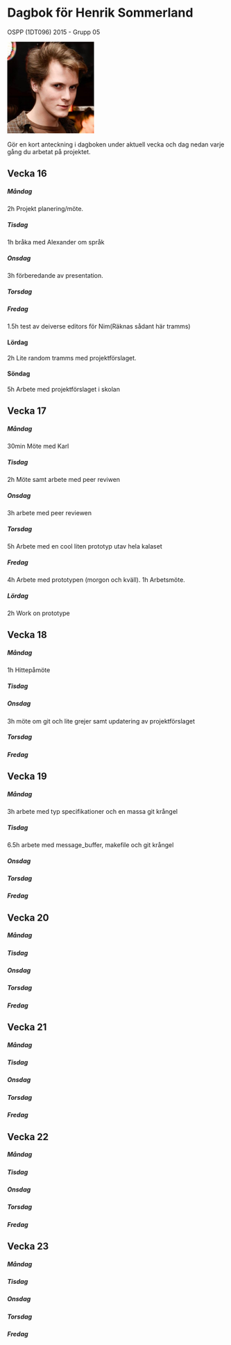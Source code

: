 # Dagbok för Henrik Sommerland

OSPP (1DT096) 2015 - Grupp 05

<img src="../images/henke.png" width="200">

Gör en kort anteckning i dagboken under aktuell vecka och dag nedan
varje gång du arbetat på projektet.

## Vecka 16

##### Måndag
2h
Projekt planering/möte.
##### Tisdag
1h bråka med Alexander om språk
##### Onsdag
3h förberedande av presentation.
##### Torsdag

##### Fredag
1.5h test av deiverse editors för Nim(Räknas sådant här tramms)

#### Lördag
2h Lite random tramms med projektförslaget.

#### Söndag
5h Arbete med projektförslaget i skolan

## Vecka 17

##### Måndag
30min Möte med Karl

##### Tisdag
2h Möte samt arbete med peer reviwen

##### Onsdag
3h arbete med peer reviewen

##### Torsdag
5h Arbete med en cool liten prototyp utav hela kalaset

##### Fredag
4h Arbete med prototypen (morgon och kväll).
1h Arbetsmöte.

##### Lördag
2h Work on prototype
## Vecka 18

##### Måndag
1h Hittepåmöte
##### Tisdag

##### Onsdag
3h möte om git och lite grejer samt updatering av projektförslaget
##### Torsdag

##### Fredag

## Vecka 19

##### Måndag
3h arbete med typ specifikationer och en massa git krångel
##### Tisdag
6.5h arbete med message_buffer, makefile och git krångel

##### Onsdag

##### Torsdag

##### Fredag

## Vecka 20

##### Måndag

##### Tisdag

##### Onsdag

##### Torsdag

##### Fredag

## Vecka 21

##### Måndag

##### Tisdag

##### Onsdag

##### Torsdag

##### Fredag

## Vecka 22

##### Måndag

##### Tisdag

##### Onsdag

##### Torsdag

##### Fredag

## Vecka 23

##### Måndag

##### Tisdag

##### Onsdag

##### Torsdag

##### Fredag
